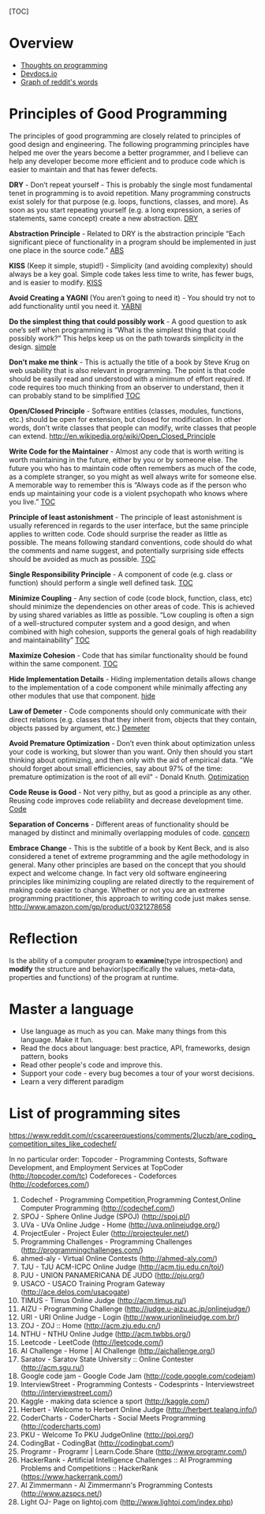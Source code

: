 [TOC]

# Overview
- [Thoughts on programming](https://github.com/Dobiasd/articles)
- [Devdocs.io](https://github.com/Thibaut/devdocs)
- [Graph of reddit's words](https://github.com/Dobiasd/programming-language-subreddits-and-their-choice-of-words)

# Principles of Good Programming

The principles of good programming are closely related to principles of good design and engineering. The following programming principles have helped me over the years become a better programmer, and I believe can help any developer become more efficient and to produce code which is easier to maintain and that has fewer defects.

**DRY** - Don’t repeat yourself - This is probably the single most fundamental tenet in programming is to avoid repetition. Many programming constructs exist solely for that purpose (e.g. loops, functions, classes, and more). As soon as you start repeating yourself (e.g. a long expression, a series of statements, same concept) create a new abstraction. [DRY](http://en.wikipedia.org/wiki/Don%27t_repeat_yourself)

**Abstraction Principle** - Related to DRY is the abstraction principle “Each significant piece of functionality in a program should be implemented in just one place in the source code.” [ABS](http://en.wikipedia.org/wiki/Abstraction_principle_(programming))

**KISS** (Keep it simple, stupid!) - Simplicity (and avoiding complexity) should always be a key goal. Simple code takes less time to write, has fewer bugs, and is easier to modify. [KISS](http://en.wikipedia.org/wiki/KISS_principle)

**Avoid Creating a YAGNI** (You aren’t going to need it) - You should try not to add functionality until you need it. [YABNI](http://en.wikipedia.org/wiki/YAGNI)

**Do the simplest thing that could possibly work** - A good question to ask one’s self when programming is “What is the simplest thing that could possibly work?” This helps keep us on the path towards simplicity in the design. [simple](http://c2.com/xp/DoTheSimplestThingThatCouldPossiblyWork.html)

**Don’t make me think** - This is actually the title of a book by Steve Krug on web usability that is also relevant in programming. The point is that code should be easily read and understood with a minimum of effort required. If code requires too much thinking from an observer to understand, then it can probably stand to be simplified [TOC](http://www.sensible.com/dmmt.html)

**Open/Closed Principle** - Software entities (classes, modules, functions, etc.) should be open for extension, but closed for modification. In other words, don't write classes that people can modify, write classes that people can extend. http://en.wikipedia.org/wiki/Open_Closed_Principle

**Write Code for the Maintainer** - Almost any code that is worth writing is worth maintaining in the future, either by you or by someone else. The future you who has to maintain code often remembers as much of the code, as a complete stranger, so you might as well always write for someone else. A memorable way to remember this is “Always code as if the person who ends up maintaining your code is a violent psychopath who knows where you live.” [TOC](http://c2.com/cgi/wiki?CodeForTheMaintainer)

**Principle of least astonishment** - The principle of least astonishment is usually referenced in regards to the user interface, but the same principle applies to written code. Code should surprise the reader as little as possible. The means following standard conventions, code should do what the comments and name suggest, and potentially surprising side effects should be avoided as much as possible. [TOC](http://en.wikipedia.org/wiki/Principle_of_least_astonishment)

**Single Responsibility Principle** - A component of code (e.g. class or function) should perform a single well defined task. [TOC](http://en.wikipedia.org/wiki/Single_responsibility_principle)

**Minimize Coupling** - Any section of code (code block, function, class, etc) should minimize the dependencies on other areas of code. This is achieved by using shared variables as little as possible. “Low coupling is often a sign of a well-structured computer system and a good design, and when combined with high cohesion, supports the general goals of high readability and maintainability” [TOC](http://en.wikipedia.org/wiki/Coupling_(computer_programming))

**Maximize Cohesion** - Code that has similar functionality should be found within the same component. [TOC](http://en.wikipedia.org/wiki/Cohesion_(computer_science))

**Hide Implementation Details** - Hiding implementation details allows change to the implementation of a code component while minimally affecting any other modules that use that component. [hide](http://en.wikipedia.org/wiki/Information_Hiding)

**Law of Demeter** - Code components should only communicate with their direct relations (e.g. classes that they inherit from, objects that they contain, objects passed by argument, etc.) [Demeter](http://en.wikipedia.org/wiki/Law_of_Demeter)

**Avoid Premature Optimization** - Don’t even think about optimization unless your code is working, but slower than you want. Only then should you start thinking about optimizing, and then only with the aid of empirical data. "We should forget about small efficiencies, say about 97% of the time: premature optimization is the root of all evil" - Donald Knuth. [Optimization](http://en.wikipedia.org/wiki/Program_optimization)

**Code Reuse is Good** - Not very pithy, but as good a principle as any other. Reusing code improves code reliability and decrease development time. [Code](http://en.wikipedia.org/wiki/Code_reuse)

**Separation of Concerns** - Different areas of functionality should be managed by distinct and minimally overlapping modules of code. [concern](http://en.wikipedia.org/wiki/Separation_of_concerns)

**Embrace Change** - This is the subtitle of a book by Kent Beck, and is also considered a tenet of extreme programming and the agile methodology in general. Many other principles are based on the concept that you should expect and welcome change. In fact very old software engineering principles like minimizing coupling are related directly to the requirement of making code easier to change. Whether or not you are an extreme programming practitioner, this approach to writing code just makes sense. http://www.amazon.com/gp/product/0321278658


# Reflection
Is the ability of a computer program to **examine**(type introspection) and **modify** the structure and behavior(specifically the values, meta-data, properties and functions) of the program at runtime.



# Master a language
- Use language as much as you can. Make many things from this language. Make it fun.
- Read the docs about language: best practice, API, frameworks, design pattern, books
- Read other people's code and improve this.
- Support your code - every bug becomes a tour of your worst decisions.
- Learn a very different paradigm

# List of programming sites

https://www.reddit.com/r/cscareerquestions/comments/2luczb/are_coding_competition_sites_like_codechef/

In no particular order:
Topcoder - Programming Contests, Software Development, and Employment Services at TopCoder (http://topcoder.com/tc)
Codeforeces - Codeforces (http://codeforces.com/)
1. Codechef - Programming Competition,Programming Contest,Online Computer Programming (http://codechef.com/)
2. SPOJ - Sphere Online Judge (SPOJ) (http://spoj.pl/)
3. UVa - UVa Online Judge - Home (http://uva.onlinejudge.org/)
4. ProjectEuler - Project Euler (http://projecteuler.net/)
5. Programming Challenges -  Programming Challenges (http://programmingchallenges.com/)
6. ahmed-aly -  Virtual Online Contests (http://ahmed-aly.com/)
7. TJU -  TJU ACM-ICPC Online Judge (http://acm.tju.edu.cn/toj/)
8. PJU - UNION PANAMERICANA DE JUDO (http://pju.org/)
9. USACO -  USACO Training Program Gateway (http://ace.delos.com/usacogate)
10. TIMUS - Timus Online Judge (http://acm.timus.ru/)
11. AIZU - Programming Challenge (http://judge.u-aizu.ac.jp/onlinejudge/)
12. URI - URI Online Judge - Login (http://www.urionlinejudge.com.br/)
13. ZOJ - ZOJ :: Home (http://acm.zju.edu.cn/)
14. NTHU - NTHU Online Judge (http://acm.twbbs.org/)
15. Leetcode - LeetCode (http://leetcode.com/)
16. AI Challenge - Home | AI Challenge (http://aichallenge.org/)
17. Saratov - Saratov State University :: Online Contester (http://acm.sgu.ru/)
18. Google code jam - Google Code Jam (http://code.google.com/codejam)
19. InterviewStreet - Programming Contests - Codesprints - Interviewstreet (http://interviewstreet.com/)
20. Kaggle - making data science a sport (http://kaggle.com/)
21. Herbert - Welcome to Herbert Online Judge (http://herbert.tealang.info/)
22. CoderCharts - CoderCharts - Social Meets Programming (http://codercharts.com)
23. PKU - Welcome To PKU JudgeOnline (http://poj.org/)
24. CodingBat - CodingBat (http://codingbat.com/)
25. Programr - Programr | Learn.Code.Share (http://www.programr.com/)
26. HackerRank - Artificial Intelligence Challenges :: AI Programming Problems and Competitions :: HackerRank (https://www.hackerrank.com/)
27. Al Zimmermann - Al Zimmermann's Programming Contests (http://www.azspcs.net/)
28. Light OJ- Page on lightoj.com (http://www.lightoj.com/index.php)
